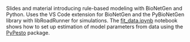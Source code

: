 Slides and material introducing rule-based modeling with BioNetGen and Python. Uses the VS Code extension for BioNetGen and the PyBioNetGen library with libRoadRunner for simulations. The [fit_data.ipynb](fit_data.ipynb) notebook shows how to set up estimation of model parameters from data using the [PyPesto](https://github.com/icb-dcm/pypesto) package.
